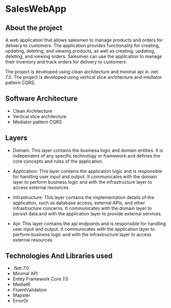 # SalesWebApp


## About the project
A web application that allows salesmen to manage products and orders for delivery to customers. The application provides functionality for creating, updating, deleting, and viewing products, as well as creating, updating, deleting, and viewing orders. Salesmen can use the application to manage their inventory and track orders for delivery to customers

The project is developed using clean architecture and minimal api in .net 7.0. The project is developed using vertical slice architecture and mediator pattern CQRS. 



## Software Architecture
- Clean Architecture
- Vertical slice architecture
- Mediator pattern CQRS


## Layers

- Domain: This layer contains the business logic and domain entities. It is independent of any specific technology or framework and defines the core concepts and rules of the application.
  
- Application: This layer contains the application logic and is responsible for handling user input and output. It communicates with the domain layer to perform business logic and with the infrastructure layer to access external resources.
  
- Infrastructure: This layer contains the implementation details of the application, such as database access, external APIs, and other infrastructure concerns. It communicates with the domain layer to persist data and with the application layer to provide external services.
- Api: This layer contains the api endpoints and is responsible for handling user input and output. It communicates with the application layer to perform business logic and with the infrastructure layer to access external resources.


## Technologies And Libraries used
- .Net 7.0
- Minimal API
- Entity Framework Core 7.0
- MediatR
- FluentValidation
- Mapster
- ErrorOr
  